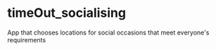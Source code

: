 # timeOut_socialising
App that chooses locations for social occasions that meet everyone's requirements
